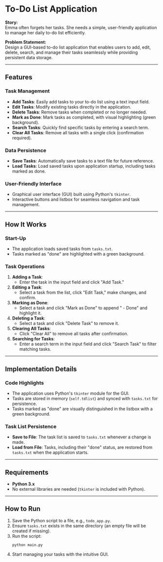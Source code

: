 # To-Do List Application

**Story:**  
Emma often forgets her tasks. She needs a simple, user-friendly application to manage her daily to-do list efficiently.

**Problem Statement:**  
Design a GUI-based to-do list application that enables users to add, edit, delete, search, and manage their tasks seamlessly while providing persistent data storage.

---

## Features

### Task Management
- **Add Tasks**: Easily add tasks to your to-do list using a text input field.
- **Edit Tasks**: Modify existing tasks directly in the application.
- **Delete Tasks**: Remove tasks when completed or no longer needed.
- **Mark as Done**: Mark tasks as completed, with visual highlighting (green background).
- **Search Tasks**: Quickly find specific tasks by entering a search term.
- **Clear All Tasks**: Remove all tasks with a single click (confirmation required).

### Data Persistence
- **Save Tasks**: Automatically save tasks to a text file for future reference.
- **Load Tasks**: Load saved tasks upon application startup, including tasks marked as done.

### User-Friendly Interface
- Graphical user interface (GUI) built using Python's `tkinter`.
- Interactive buttons and listbox for seamless navigation and task management.

---

## How It Works

### Start-Up
- The application loads saved tasks from `tasks.txt`.
- Tasks marked as "done" are highlighted with a green background.

### Task Operations
1. **Adding a Task**:
   - Enter the task in the input field and click "Add Task."
2. **Editing a Task**:
   - Select a task from the list, click "Edit Task," make changes, and confirm.
3. **Marking as Done**:
   - Select a task and click "Mark as Done" to append " - Done" and highlight it.
4. **Deleting a Task**:
   - Select a task and click "Delete Task" to remove it.
5. **Clearing All Tasks**:
   - Click "Clear All" to remove all tasks after confirmation.
6. **Searching for Tasks**:
   - Enter a search term in the input field and click "Search Task" to filter matching tasks.

---

## Implementation Details

### Code Highlights
- The application uses Python's `tkinter` module for the GUI.
- Tasks are stored in memory (`self.tdlist`) and synced with `tasks.txt` for persistence.
- Tasks marked as "done" are visually distinguished in the listbox with a green background.

### Task List Persistence
- **Save to File**: The task list is saved to `tasks.txt` whenever a change is made.
- **Load from File**: Tasks, including their "done" status, are restored from `tasks.txt` when the application starts.

---

## Requirements

- **Python 3.x**
- No external libraries are needed (`tkinter` is included with Python).

---

## How to Run

1. Save the Python script to a file, e.g., `todo_app.py`.
2. Ensure `tasks.txt` exists in the same directory (an empty file will be created if missing).
3. Run the script:
   ```bash
   python main.py
4. Start managing your tasks with the intuitive GUI.
